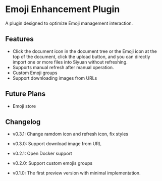 # Emoji Enhancement Plugin

A plugin designed to optimize Emoji management interaction.

## Features

+ Click the document icon in the document tree or the Emoji icon at the top of the document, click the upload button, and you can directly import one or more files into Siyuan without refreshing.
+ Supports manual refresh after manual operation.
+ Custom Emoji groups
+ Support downloading images from URLs

## Future Plans
+ Emoji store

## Changelog
+ v0.3.1: Change ramdom icon and refresh icon, fix styles

+ v0.3.0: Support download image from URL

+ v0.2.1: Open Docker support

+ v0.2.0: Support custom emojis groups

+ v0.1.0: The first preview version with minimal implementation.
